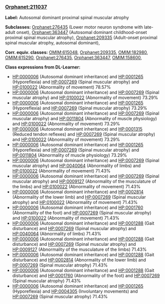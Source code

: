 
### [Orphanet:211037](http://www.orpha.net/ORDO/Orphanet_211037)
**Label:** Autosomal dominant proximal spinal muscular atrophy

**Subclasses:** [Orphanet:276435](http://www.orpha.net/ORDO/Orphanet_276435) (Lower motor neuron syndrome with late-adult onset), [Orphanet:363447](http://www.orpha.net/ORDO/Orphanet_363447) (Autosomal dominant childhood-onset proximal spinal muscular atrophy), [Orphanet:209335](http://www.orpha.net/ORDO/Orphanet_209335) (Adult-onset proximal spinal muscular atrophy, autosomal dominant), 

**Corr. equiv. classes:** [OMIM:615048](http://purl.obolibrary.org/obo/OMIM_615048), [Orphanet:209335](http://www.orpha.net/ORDO/Orphanet_209335), [OMIM:182980](http://purl.obolibrary.org/obo/OMIM_182980), [OMIM:615290](http://purl.obolibrary.org/obo/OMIM_615290), [Orphanet:276435](http://www.orpha.net/ORDO/Orphanet_276435), [Orphanet:363447](http://www.orpha.net/ORDO/Orphanet_363447), [OMIM:158600](http://purl.obolibrary.org/obo/OMIM_158600), 

**Class expressions from DL-Learner:**

- [HP:0000006](http://purl.obolibrary.org/obo/HP_0000006) (Autosomal dominant inheritance) and [HP:0001265](http://purl.obolibrary.org/obo/HP_0001265) (Hyporeflexia) and [HP:0007269](http://purl.obolibrary.org/obo/HP_0007269) (Spinal muscular atrophy) and [HP:0100022](http://purl.obolibrary.org/obo/HP_0100022) (Abnormality of movement) 78.57%
- [HP:0000006](http://purl.obolibrary.org/obo/HP_0000006) (Autosomal dominant inheritance) and [HP:0007269](http://purl.obolibrary.org/obo/HP_0007269) (Spinal muscular atrophy) and [HP:0100022](http://purl.obolibrary.org/obo/HP_0100022) (Abnormality of movement) 73.29%
- [HP:0000006](http://purl.obolibrary.org/obo/HP_0000006) (Autosomal dominant inheritance) and [HP:0001265](http://purl.obolibrary.org/obo/HP_0001265) (Hyporeflexia) and [HP:0007269](http://purl.obolibrary.org/obo/HP_0007269) (Spinal muscular atrophy) 73.29%
- [HP:0000006](http://purl.obolibrary.org/obo/HP_0000006) (Autosomal dominant inheritance) and [HP:0007269](http://purl.obolibrary.org/obo/HP_0007269) (Spinal muscular atrophy) and [HP:0011804](http://purl.obolibrary.org/obo/HP_0011804) (Abnormality of muscle physiology) and [HP:0100022](http://purl.obolibrary.org/obo/HP_0100022) (Abnormality of movement) 73.29%
- [HP:0000006](http://purl.obolibrary.org/obo/HP_0000006) (Autosomal dominant inheritance) and [HP:0001315](http://purl.obolibrary.org/obo/HP_0001315) (Reduced tendon reflexes) and [HP:0007269](http://purl.obolibrary.org/obo/HP_0007269) (Spinal muscular atrophy) and [HP:0100022](http://purl.obolibrary.org/obo/HP_0100022) (Abnormality of movement) 73.29%
- [HP:0000006](http://purl.obolibrary.org/obo/HP_0000006) (Autosomal dominant inheritance) and [HP:0001265](http://purl.obolibrary.org/obo/HP_0001265) (Hyporeflexia) and [HP:0007269](http://purl.obolibrary.org/obo/HP_0007269) (Spinal muscular atrophy) and [HP:0011804](http://purl.obolibrary.org/obo/HP_0011804) (Abnormality of muscle physiology) 73.29%
- [HP:0000006](http://purl.obolibrary.org/obo/HP_0000006) (Autosomal dominant inheritance) and [HP:0007269](http://purl.obolibrary.org/obo/HP_0007269) (Spinal muscular atrophy) and [HP:0040064](http://purl.obolibrary.org/obo/HP_0040064) (Abnormality of limbs) and [HP:0100022](http://purl.obolibrary.org/obo/HP_0100022) (Abnormality of movement) 71.43%
- [HP:0000006](http://purl.obolibrary.org/obo/HP_0000006) (Autosomal dominant inheritance) and [HP:0007269](http://purl.obolibrary.org/obo/HP_0007269) (Spinal muscular atrophy) and [HP:0009127](http://purl.obolibrary.org/obo/HP_0009127) (Abnormality of the musculature of the limbs) and [HP:0100022](http://purl.obolibrary.org/obo/HP_0100022) (Abnormality of movement) 71.43%
- [HP:0000006](http://purl.obolibrary.org/obo/HP_0000006) (Autosomal dominant inheritance) and [HP:0002814](http://purl.obolibrary.org/obo/HP_0002814) (Abnormality of the lower limb) and [HP:0007269](http://purl.obolibrary.org/obo/HP_0007269) (Spinal muscular atrophy) and [HP:0100022](http://purl.obolibrary.org/obo/HP_0100022) (Abnormality of movement) 71.43%
- [HP:0000006](http://purl.obolibrary.org/obo/HP_0000006) (Autosomal dominant inheritance) and [HP:0001760](http://purl.obolibrary.org/obo/HP_0001760) (Abnormality of the foot) and [HP:0007269](http://purl.obolibrary.org/obo/HP_0007269) (Spinal muscular atrophy) and [HP:0100022](http://purl.obolibrary.org/obo/HP_0100022) (Abnormality of movement) 71.43%
- [HP:0000006](http://purl.obolibrary.org/obo/HP_0000006) (Autosomal dominant inheritance) and [HP:0001288](http://purl.obolibrary.org/obo/HP_0001288) (Gait disturbance) and [HP:0007269](http://purl.obolibrary.org/obo/HP_0007269) (Spinal muscular atrophy) and [HP:0040064](http://purl.obolibrary.org/obo/HP_0040064) (Abnormality of limbs) 71.43%
- [HP:0000006](http://purl.obolibrary.org/obo/HP_0000006) (Autosomal dominant inheritance) and [HP:0001288](http://purl.obolibrary.org/obo/HP_0001288) (Gait disturbance) and [HP:0007269](http://purl.obolibrary.org/obo/HP_0007269) (Spinal muscular atrophy) and [HP:0009127](http://purl.obolibrary.org/obo/HP_0009127) (Abnormality of the musculature of the limbs) 71.43%
- [HP:0000006](http://purl.obolibrary.org/obo/HP_0000006) (Autosomal dominant inheritance) and [HP:0001288](http://purl.obolibrary.org/obo/HP_0001288) (Gait disturbance) and [HP:0002814](http://purl.obolibrary.org/obo/HP_0002814) (Abnormality of the lower limb) and [HP:0007269](http://purl.obolibrary.org/obo/HP_0007269) (Spinal muscular atrophy) 71.43%
- [HP:0000006](http://purl.obolibrary.org/obo/HP_0000006) (Autosomal dominant inheritance) and [HP:0001288](http://purl.obolibrary.org/obo/HP_0001288) (Gait disturbance) and [HP:0001760](http://purl.obolibrary.org/obo/HP_0001760) (Abnormality of the foot) and [HP:0007269](http://purl.obolibrary.org/obo/HP_0007269) (Spinal muscular atrophy) 71.43%
- [HP:0000006](http://purl.obolibrary.org/obo/HP_0000006) (Autosomal dominant inheritance) and [HP:0001265](http://purl.obolibrary.org/obo/HP_0001265) (Hyporeflexia) and [HP:0004305](http://purl.obolibrary.org/obo/HP_0004305) (Involuntary movements) and [HP:0007269](http://purl.obolibrary.org/obo/HP_0007269) (Spinal muscular atrophy) 71.43%


